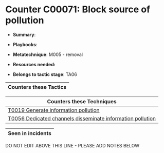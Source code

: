 # Counter C00071: Block source of pollution

* **Summary**: 

* **Playbooks**: 

* **Metatechnique**: M005 - removal

* **Resources needed:** 

* **Belongs to tactic stage**: TA06


| Counters these Tactics |
| ---------------------- |



| Counters these Techniques |
| ------------------------- |
| [T0019 Generate information pollution](../techniques/T0019.md) |
| [T0056 Dedicated channels disseminate information pollution](../techniques/T0056.md) |



| Seen in incidents |
| ----------------- |


DO NOT EDIT ABOVE THIS LINE - PLEASE ADD NOTES BELOW